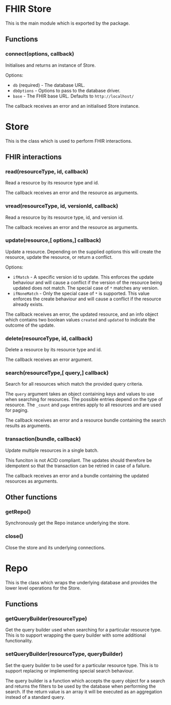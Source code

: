 # FHIR Store

This is the main module which is exported by the package.

## Functions

### connect(options, callback)

Initialises and returns an instance of Store.

Options:

 - `db` (required) - The database URL.
 - `dbOptions` - Options to pass to the database driver.
 - `base` - The FHIR base URL. Defaults to `http://localhost/`

The callback receives an error and an initialised Store instance.

# Store

This is the class which is used to perform FHIR interactions.

## FHIR interactions

### read(resourceType, id, callback)

Read a resource by its resource type and id.

The callback receives an error and the resource as arguments.

### vread(resourceType, id, versionId, callback)

Read a resource by its resource type, id, and version id.

The callback receives an error and the resource as arguments.

### update(resource,[ options,] callback)

Update a resource. Depending on the supplied options this will create the resource, update the resource, or return a conflict.

Options:

- `ifMatch` - A specific version id to update. This enforces the update behaviour and will cause a conflict if the version of the resource being updated does not match. The special case of `*` matches any version.
- `ifNoneMatch` - Only the special case of `*` is supported. This value enforces the create behaviour and will cause a conflict if the resource already exists.

The callback receives an error, the updated resource, and an info object which contains two boolean values `created` and `updated` to indicate the outcome of the update.

### delete(resourceType, id, callback)

Delete a resource by its resource type and id.

The callback receives an error argument.

### search(resourceType,[ query,] callback)

Search for all resources which match the provided query criteria.

The `query` argument takes an object containing keys and values to use when searching for resources. The possible 
entries depend on the type of resource. The `_count` and `page` entries apply to all resources and are used for paging.

The callback receives an error and a resource bundle containing the search results as arguments.

### transaction(bundle, callback)

Update multiple resources in a single batch.

This funciton is not ACID compliant. The updates should therefore be idempotent so that the transaction can be retried in case of a failure.

The callback receives an error and a bundle containing the updated resources as arguments.

## Other functions

### getRepo()

Synchronously get the Repo instance underlying the store.

### close()

Close the store and its underlying connections.

# Repo

This is the class which wraps the underlying database and provides the lower level operations for the Store.

## Functions

### getQueryBuilder(resourceType)

Get the query builder used when searching for a particular resource type. This is to support wrapping the query builder with some additional functionality.

### setQueryBuilder(resourceType, queryBuilder)

Set the query builder to be used for a particular resource type. This is to support replacing or implementing special search behaviour.

The query builder is a function which accepts the query object for a search and returns the filters to be used by the database when performing the search. If the return value is an array it will be executed as an aggregation instead of a standard query.
